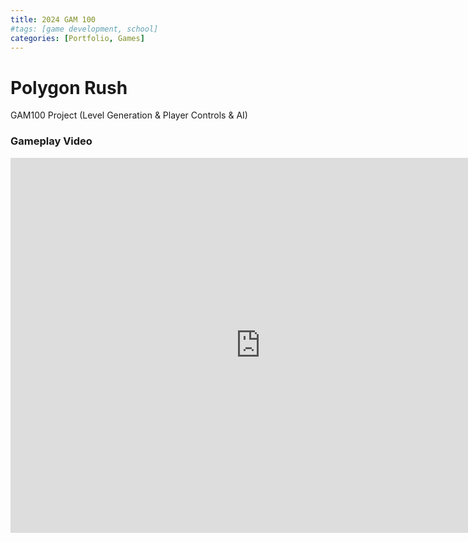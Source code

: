```yaml
---
title: 2024 GAM 100
#tags: [game development, school]
categories: [Portfolio, Games]
---
```


# Polygon Rush


GAM100 Project (Level Generation & Player Controls & AI)

### Gameplay Video
<iframe width="800" height="600" src="https://www.youtube.com/embed/8ga4TzA3_s8?si=Q_jwNKKOfL-tOmBc" title="YouTube video player" frameborder="0" allow="accelerometer; autoplay; clipboard-write; encrypted-media; gyroscope; picture-in-picture; web-share" referrerpolicy="strict-origin-when-cross-origin" allowfullscreen></iframe>